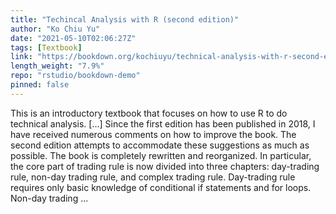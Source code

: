 ```yaml
---
title: "Techincal Analysis with R (second edition)"
author: "Ko Chiu Yu"
date: "2021-05-10T02:06:27Z"
tags: [Textbook]
link: "https://bookdown.org/kochiuyu/technical-analysis-with-r-second-edition2/"
length_weight: "7.9%"
repo: "rstudio/bookdown-demo"
pinned: false
---
```


This is an introductory textbook that focuses on how to use R to do technical analysis. [...] Since the first edition has been published in 2018, I have received numerous comments on how to improve the book. The second edition attempts to accommodate these suggestions as much as possible. The book is completely rewritten and reorganized. In particular, the core part of trading rule is now divided into three chapters: day-trading rule, non-day trading rule, and complex trading rule. Day-trading rule requires only basic knowledge of conditional if statements and for loops. Non-day trading ...
